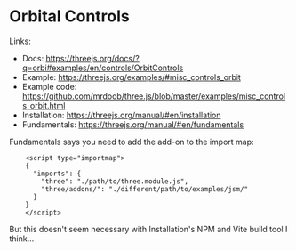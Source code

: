# Orbital Controls

Links:
 - Docs: https://threejs.org/docs/?q=orbi#examples/en/controls/OrbitControls
 - Example: https://threejs.org/examples/#misc_controls_orbit
 - Example code: https://github.com/mrdoob/three.js/blob/master/examples/misc_controls_orbit.html
 - Installation: https://threejs.org/manual/#en/installation
 - Fundamentals: https://threejs.org/manual/#en/fundamentals

Fundamentals says you need to add the add-on to the import map:

```
    <script type="importmap">
    {
      "imports": {
        "three": "./path/to/three.module.js",
        "three/addons/": "./different/path/to/examples/jsm/"
      }
    }
    </script>
```

But this doesn't seem necessary with Installation's NPM and Vite build tool I think...


